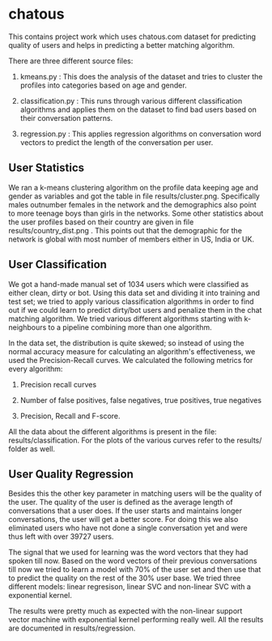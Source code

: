 chatous
=======

This contains project work which uses chatous.com dataset for predicting quality of users and helps in predicting a better matching algorithm.

There are three different source files:

1. kmeans.py : This does the analysis of the dataset and tries to cluster the profiles into categories based on age and gender.

2. classification.py : This runs through various different classification algorithms and applies them on the dataset to find bad users based on their conversation patterns.

3. regression.py : This applies regression algorithms on conversation word vectors to predict the length of the conversation per user.


User Statistics
---------------
We ran a k-means clustering algorithm on the profile data keeping age and gender as variables and got the table in file results/cluster.png. Specifically males outnumber females in the network and the demographics also point to more teenage boys than girls in the networks. Some other statistics about the user profiles based on their country are given in file results/country_dist.png . This points out that the demographic for the network is global with most number of members either in US, India or UK.


User Classification
-------------------
We got a hand-made manual set of 1034 users which were classified as either clean, dirty or bot. Using this data set and dividing it into training and test set; we tried to apply various classification algorithms in order to find out if we could learn to predict dirty/bot users and penalize them in the chat matching algorithm. We tried various different algorithms starting with k-neighbours to a pipeline combining more than one algorithm.

In the data set, the distribution is quite skewed; so instead of using the normal accuracy measure for calculating an algorithm's effectiveness, we used the Precision-Recall curves. We calculated the following metrics for every algorithm:

1. Precision recall curves

2. Number of false positives, false negatives, true positives, true negatives

3. Precision, Recall and F-score.

All the data about the different algorithms is present in the file: results/classification. For the plots of the various curves refer to the results/ folder as well.


User Quality Regression
-----------------------
Besides this the other key parameter in matching users will be the quality of the user. The quality of the user is defined as the average length of conversations that a user does. If the user starts and maintains longer conversations, the user will get a better score. For doing this we also eliminated users who have not done a single conversation yet and were thus left with over 39727 users.

The signal that we used for learning was the word vectors that they had spoken till now. Based on the word vectors of their previous conversations till now we tried to learn a model with 70% of the user set and then use that to predict the quality on the rest of the 30% user base. We tried three different models: linear regresison, linear SVC and non-linear SVC with a exponential kernel.

The results were pretty much as expected with the non-linear support vector machine with exponential kernel performing really well. All the results are documented in results/regression.
